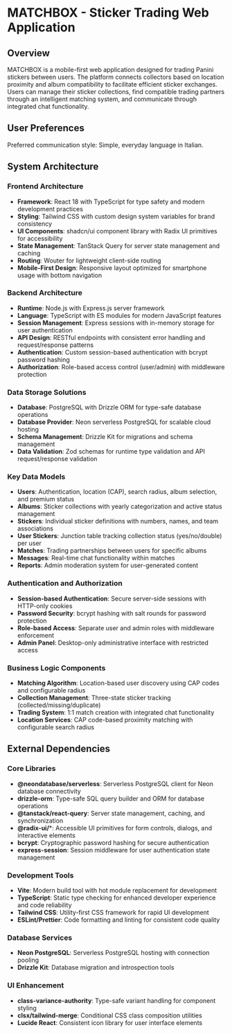 # MATCHBOX - Sticker Trading Web Application

## Overview

MATCHBOX is a mobile-first web application designed for trading Panini stickers between users. The platform connects collectors based on location proximity and album compatibility to facilitate efficient sticker exchanges. Users can manage their sticker collections, find compatible trading partners through an intelligent matching system, and communicate through integrated chat functionality.

## User Preferences

Preferred communication style: Simple, everyday language in Italian.

## System Architecture

### Frontend Architecture
- **Framework**: React 18 with TypeScript for type safety and modern development practices
- **Styling**: Tailwind CSS with custom design system variables for brand consistency
- **UI Components**: shadcn/ui component library with Radix UI primitives for accessibility
- **State Management**: TanStack Query for server state management and caching
- **Routing**: Wouter for lightweight client-side routing
- **Mobile-First Design**: Responsive layout optimized for smartphone usage with bottom navigation

### Backend Architecture
- **Runtime**: Node.js with Express.js server framework
- **Language**: TypeScript with ES modules for modern JavaScript features
- **Session Management**: Express sessions with in-memory storage for user authentication
- **API Design**: RESTful endpoints with consistent error handling and request/response patterns
- **Authentication**: Custom session-based authentication with bcrypt password hashing
- **Authorization**: Role-based access control (user/admin) with middleware protection

### Data Storage Solutions
- **Database**: PostgreSQL with Drizzle ORM for type-safe database operations
- **Database Provider**: Neon serverless PostgreSQL for scalable cloud hosting
- **Schema Management**: Drizzle Kit for migrations and schema management
- **Data Validation**: Zod schemas for runtime type validation and API request/response validation

### Key Data Models
- **Users**: Authentication, location (CAP), search radius, album selection, and premium status
- **Albums**: Sticker collections with yearly categorization and active status management
- **Stickers**: Individual sticker definitions with numbers, names, and team associations
- **User Stickers**: Junction table tracking collection status (yes/no/double) per user
- **Matches**: Trading partnerships between users for specific albums
- **Messages**: Real-time chat functionality within matches
- **Reports**: Admin moderation system for user-generated content

### Authentication and Authorization
- **Session-based Authentication**: Secure server-side sessions with HTTP-only cookies
- **Password Security**: bcrypt hashing with salt rounds for password protection
- **Role-based Access**: Separate user and admin roles with middleware enforcement
- **Admin Panel**: Desktop-only administrative interface with restricted access

### Business Logic Components
- **Matching Algorithm**: Location-based user discovery using CAP codes and configurable radius
- **Collection Management**: Three-state sticker tracking (collected/missing/duplicate)
- **Trading System**: 1:1 match creation with integrated chat functionality
- **Location Services**: CAP code-based proximity matching with configurable search radius

## External Dependencies

### Core Libraries
- **@neondatabase/serverless**: Serverless PostgreSQL client for Neon database connectivity
- **drizzle-orm**: Type-safe SQL query builder and ORM for database operations
- **@tanstack/react-query**: Server state management, caching, and synchronization
- **@radix-ui/***: Accessible UI primitives for form controls, dialogs, and interactive elements
- **bcrypt**: Cryptographic password hashing for secure authentication
- **express-session**: Session middleware for user authentication state management

### Development Tools
- **Vite**: Modern build tool with hot module replacement for development
- **TypeScript**: Static type checking for enhanced developer experience and code reliability
- **Tailwind CSS**: Utility-first CSS framework for rapid UI development
- **ESLint/Prettier**: Code formatting and linting for consistent code quality

### Database Services
- **Neon PostgreSQL**: Serverless PostgreSQL hosting with connection pooling
- **Drizzle Kit**: Database migration and introspection tools

### UI Enhancement
- **class-variance-authority**: Type-safe variant handling for component styling
- **clsx/tailwind-merge**: Conditional CSS class composition utilities
- **Lucide React**: Consistent icon library for user interface elements